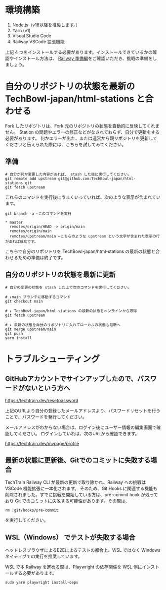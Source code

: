 # 環境構築

1. Node.js（v18以降を推奨します。）
2. Yarn (v1)
3. Visual Studio Code
4. Railway VSCode 拡張機能

上記 4 つをインストールする必要があります。インストールできているかの確認やインストール方法は、
[Railway 準備編](https://www.notion.so/techbowl/Railway-ceba695d5014460e9733c2a46318cdec)をご確認いただき、挑戦の準備をしましょう。

# 自分のリポジトリの状態を最新の TechBowl-japan/html-stations と合わせる

Fork したリポジトリは、Fork 元のリポジトリの状態を自動的に反映してくれません。
Station の問題やエラーの修正などがなされておらず、自分で更新をする必要があります。 何かエラーが出た、または運営から親リポジトリを更新してくださいと伝えられた際には、こちらを試してみてください。

## 準備

```shell
# 自分が何か変更した内容があれば、 stash した後に実行してください。
git remote add upstream git@github.com:TechBowl-japan/html-stations.git
git fetch upstream
```

これらのコマンドを実行後にうまくいっていれば、次のような表示が含まれています。

```
git branch -a ←このコマンドを実行

* master
  remotes/origin/HEAD -> origin/main
  remotes/origin/main
  remotes/upstream/main ←こちらのような upstream という文字が含まれた表示の行があれば成功です。
```

こちらで自分のリポジトリを TechBowl-japan/html-stations の最新の状態と合わせるための準備は終了です。

## 自分のリポジトリの状態を最新に更新

```
# 自分の変更の状態を stash した上で次のコマンドを実行してください。

# ↓main ブランチに移動するコマンド
git checkout main

# ↓ TechBowl-japan/html-stations の最新の状態をオンラインから取得
git fetch upstream

# ↓ 最新の状態を自分のリポジトリに入れてローカルの状態も最新へ
git merge upstream/main
git push
yarn install
```

# トラブルシューティング

## GitHubアカウントでサインアップしたので、パスワードがないという方へ

https://techtrain.dev/resetpassword

上記のURLより自分の登録したメールアドレスより、パスワードリセットを行うことで、パスワードを発行してください。

メールアドレスがわからない場合は、ログイン後にユーザー情報の編集画面で確認してください。
ログインしていれば、次のURLから確認できます。

https://techtrain.dev/mypage/profile

## 最新の状態に更新後、Gitでのコミットに失敗する場合

TechTrain Railway CLI が最新の更新で取り除かれ、Railway への挑戦は VSCode 機能拡張に一本化されます。
そのため、Git Hooks に関連する機能も削除されました。すでに挑戦を開始している方は、pre-commit hook が残っており Git でのコミットに失敗する可能性があります。その際は、


```shell
rm .git/hooks/pre-commit
```

を実行してください。

## WSL（Windows） でテストが失敗する場合

ヘッドレスブラウザによるE2Eによるテストの都合上、WSL ではなく Windows ネイティブでの実行を推奨しています。

WSL で本 Railway を進める際は、Playwright の依存関係を WSL 側にインストールする必要があります。

```shell
sudo yarn playwright install-deps
```
